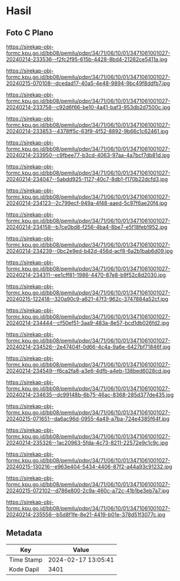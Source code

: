 # Hasil

## Foto C Plano

https://sirekap-obj-formc.kpu.go.id/bb08/pemilu/pdpr/34/71/06/10/01/3471061001027-20240214-233536--f2fc2f95-615b-4428-8bd4-21282ce5411a.jpg

https://sirekap-obj-formc.kpu.go.id/bb08/pemilu/pdpr/34/71/06/10/01/3471061001027-20240215-070108--dcedad17-40a5-4e48-9894-9bc49f8ddfb7.jpg

https://sirekap-obj-formc.kpu.go.id/bb08/pemilu/pdpr/34/71/06/10/01/3471061001027-20240214-233758--c92d6f66-be10-4a41-baf3-953db2d7500c.jpg

https://sirekap-obj-formc.kpu.go.id/bb08/pemilu/pdpr/34/71/06/10/01/3471061001027-20240214-233853--4378ff5c-63f9-4f52-8892-9b66c1c62461.jpg

https://sirekap-obj-formc.kpu.go.id/bb08/pemilu/pdpr/34/71/06/10/01/3471061001027-20240214-233950--c9fbee77-b3cd-4063-97aa-4a7bcf7db81d.jpg

https://sirekap-obj-formc.kpu.go.id/bb08/pemilu/pdpr/34/71/06/10/01/3471061001027-20240214-234047--5abdd925-1127-40c7-8db1-f170b22dcfd3.jpg

https://sirekap-obj-formc.kpu.go.id/bb08/pemilu/pdpr/34/71/06/10/01/3471061001027-20240214-234123--2c799ecf-949a-4f48-aaed-5c97f6ae20f4.jpg

https://sirekap-obj-formc.kpu.go.id/bb08/pemilu/pdpr/34/71/06/10/01/3471061001027-20240214-234158--b7ce0bd8-f256-4ba4-8be7-e5f18feb1952.jpg

https://sirekap-obj-formc.kpu.go.id/bb08/pemilu/pdpr/34/71/06/10/01/3471061001027-20240214-234239--0bc2e9ed-b42d-456d-acf8-6a2b1bab6d09.jpg

https://sirekap-obj-formc.kpu.go.id/bb08/pemilu/pdpr/34/71/06/10/01/3471061001027-20240214-234311--ee1cff81-1986-4470-87e8-b9f52c8d2030.jpg

https://sirekap-obj-formc.kpu.go.id/bb08/pemilu/pdpr/34/71/06/10/01/3471061001027-20240215-122418--320a90c9-a621-47f3-962c-3747884a52cf.jpg

https://sirekap-obj-formc.kpu.go.id/bb08/pemilu/pdpr/34/71/06/10/01/3471061001027-20240214-234444--cf50ef51-3aa9-483a-8e57-bcd1db026fd2.jpg

https://sirekap-obj-formc.kpu.go.id/bb08/pemilu/pdpr/34/71/06/10/01/3471061001027-20240214-234526--2e47404f-0d66-4c4a-9a6e-6427bf71846f.jpg

https://sirekap-obj-formc.kpu.go.id/bb08/pemilu/pdpr/34/71/06/10/01/3471061001027-20240214-234549--f6ca2fa8-a3e6-4dfb-a4eb-138bed6028cd.jpg

https://sirekap-obj-formc.kpu.go.id/bb08/pemilu/pdpr/34/71/06/10/01/3471061001027-20240214-234635--dc99148b-6b75-46ac-8368-285d377de435.jpg

https://sirekap-obj-formc.kpu.go.id/bb08/pemilu/pdpr/34/71/06/10/01/3471061001027-20240215-071651--da6ac96d-0955-4a49-a7ba-724e4385f64f.jpg

https://sirekap-obj-formc.kpu.go.id/bb08/pemilu/pdpr/34/71/06/10/01/3471061001027-20240214-235326--1ac20963-5fda-4c73-8211-22572e9c1c9c.jpg

https://sirekap-obj-formc.kpu.go.id/bb08/pemilu/pdpr/34/71/06/10/01/3471061001027-20240215-130216--e963e404-5434-4406-87f2-a44a93c91232.jpg

https://sirekap-obj-formc.kpu.go.id/bb08/pemilu/pdpr/34/71/06/10/01/3471061001027-20240215-072102--d786e800-2c9a-460c-a72c-41b1be3eb7a7.jpg

https://sirekap-obj-formc.kpu.go.id/bb08/pemilu/pdpr/34/71/06/10/01/3471061001027-20240214-235556--b5d8f1fe-8e21-4419-b01e-378d51f3077c.jpg


## Metadata

| Key        | Value               |
| ---------- | ------------------- |
| Time Stamp | 2024-02-17 13:05:41 |
| Kode Dapil | 3401                |



